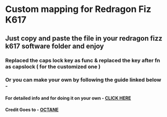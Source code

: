 # Custom mapping for Redragon Fiz K617


## Just copy and paste the file in your redragon fizz k617 software folder and enjoy


### Replaced the caps lock key as func & replaced the key after fn as capslock ( for the customized one )

### Or you can make your own by following the guide linked below -

#### For detailed info and for doing it on your own - [CLICK HERE](https://github.com/octenite/redragonKB-remap)

#### Credit Goes to - [OCTANE](https://github.com/octenite)
